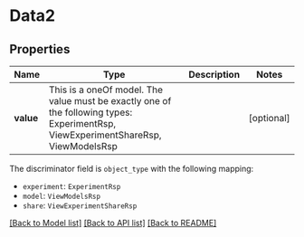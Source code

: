 # Data2



## Properties
Name | Type | Description | Notes
------------ | ------------- | ------------- | -------------
**value** | This is a oneOf model. The value must be exactly one of the following types: ExperimentRsp, ViewExperimentShareRsp, ViewModelsRsp |  | [optional] 

The discriminator field is `object_type` with the following mapping:
 - `experiment`: `ExperimentRsp`
 - `model`: `ViewModelsRsp`
 - `share`: `ViewExperimentShareRsp`



[[Back to Model list]](../README.md#models) [[Back to API list]](../README.md#api-endpoints) [[Back to README]](../README.md)



